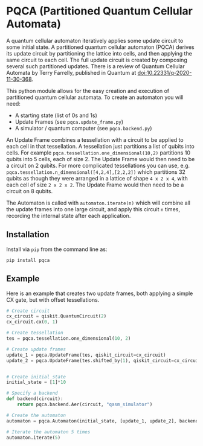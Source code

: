 # PQCA (Partitioned Quantum Cellular Automata)

A quantum cellular automaton iteratively applies some update circuit to some initial state.
A partitioned quantum cellular automaton (PQCA) derives its update circuit by partitioning
the lattice into cells, and then applying the same circuit to each cell.
The full update circuit is created by composing several such partitioned updates.
There is a review of Quantum Cellular Automata by Terry Farrelly, published in Quantum at [doi:10.22331/q-2020-11-30-368](https://doi.org/10.22331/q-2020-11-30-368).

This python module allows for the easy creation and execution of partitioned quantum cellular automata.
To create an automaton you will need:
 - A starting state (list of 0s and 1s)
 - Update Frames (see `pqca.update_frame.py`)
 - A simulator / quantum computer (see `pqca.backend.py`)

An Update Frame combines a tessellation with a circuit to be applied
to each cell in that tessellation.
A tessellation just partitions a list of qubits into cells. For example
`pqca.tessellation.one_dimensional(10,2)`
partitions 10 qubits into 5 cells, each of size 2.
The Update Frame would then need to be a circuit on 2 qubits.
For more complicated tessellations you can use, e.g.
`pqca.tessellation.n_dimensional([4,2,4],[2,2,2])`
which partitions 32 qubits as though they were arranged in a lattice
of shape `4 x 2 x 4`, with each cell of size `2 x 2 x 2`.
The Update Frame would then need to be a circuit on 8 qubits.


The Automaton is called with `automaton.iterate(n)` which will combine all the update frames into one large circuit,
and apply this circuit `n` times,
recording the internal state after each application.

## Installation

Install via `pip` from the command line as:
````
pip install pqca
````

## Example

Here is an example that creates two update frames,
both applying a simple CX gate, but with offset tessellations.
```python
# Create circuit
cx_circuit = qiskit.QuantumCircuit(2)
cx_circuit.cx(0, 1)

# Create tessellation
tes = pqca.tessellation.one_dimensional(10, 2)

# Create update frames
update_1 = pqca.UpdateFrame(tes, qiskit_circuit=cx_circuit)
update_2 = pqca.UpdateFrame(tes.shifted_by(1), qiskit_circuit=cx_circuit)


# Create initial state
initial_state = [1]*10

# Specify a backend
def backend(circuit):
    return pqca.backend.Aer(circuit, "qasm_simulator")

# Create the automaton
automaton = pqca.Automaton(initial_state, [update_1, update_2], backend)

# Iterate the automaton 5 times
automaton.iterate(5)
```
